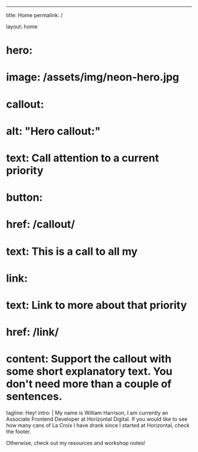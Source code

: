 ---
title: Home
permalink: /

layout: home

# hero:
#   image: /assets/img/neon-hero.jpg
#   callout:
#     alt: "Hero callout:"
#     text: Call attention to a current priority
#   button:
#     href: /callout/
#     text: This is a call to all my
#   link:
#     text: Link to more about that priority
#     href: /link/
#   content: Support the callout with some short explanatory text. You don't need more than a couple of sentences.

tagline: Hey!
intro: |
  My name is William Harrison, I am currently an Associate Frontend Developer at Horizontal Digital. If you would like to see how many cans of La Croíx I have drank since I started at Horizontal, check the footer.

  Otherwise, check out my resources and workshop notes!